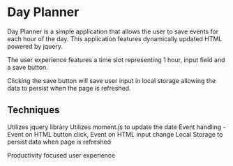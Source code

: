# Day Planner

Day Planner is a simple application that allows the user to save events for each hour of the day. This application features dynamically updated HTML powered by jquery. 

The user experience features a time slot representing 1 hour, input field and a save button.

Clicking the save button will save user input in local storage allowing the data to persist when the page is refreshed.

## Techniques 

Utilizes jquery library
Utilizes moment.js to update the date
Event handling - Event on HTML button click, Event on HTML input change
Local Storage to persist data when page is refreshed

Productivity focused user experience





